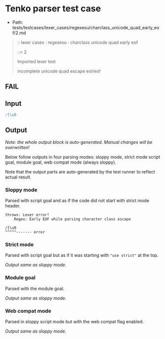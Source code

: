 # Tenko parser test case

- Path: tests/testcases/lexer_cases/regexesu/charclass_unicode_quad_early_eof/2.md

> :: lexer cases : regexesu : charclass unicode quad early eof
>
> ::> 2
>
> Imported lexer test
>
> incomplete unicode quad escape eol/eof

## FAIL

## Input

`````js
/[\u0
`````

## Output

_Note: the whole output block is auto-generated. Manual changes will be overwritten!_

Below follow outputs in four parsing modes: sloppy mode, strict mode script goal, module goal, web compat mode (always sloppy).

Note that the output parts are auto-generated by the test runner to reflect actual result.

### Sloppy mode

Parsed with script goal and as if the code did not start with strict mode header.

`````
throws: Lexer error!
    Regex: Early EOF while parsing character class escape

/[\u0
^^^^^------- error
`````

### Strict mode

Parsed with script goal but as if it was starting with `"use strict"` at the top.

_Output same as sloppy mode._

### Module goal

Parsed with the module goal.

_Output same as sloppy mode._

### Web compat mode

Parsed in sloppy script mode but with the web compat flag enabled.

_Output same as sloppy mode._
